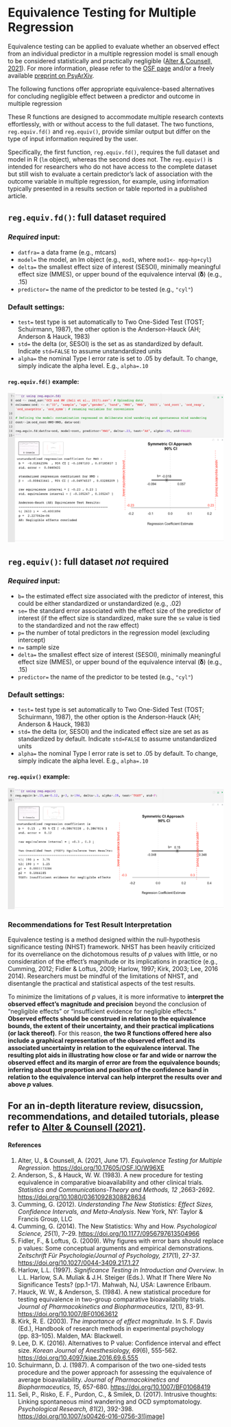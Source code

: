 # Equivalence Testing for Multiple Regression

Equivalence testing can be applied to evaluate whether an observed
effect from an individual predictor in a multiple regression model is
small enough to be considered statistically and practically negligible
([Alter & Counsell, 2021](https://psyarxiv.com/5bv2p/)). For more
information, please refer to the [OSF
page](https://osf.io/w96xe/ "Equivalence Testing for Multiple Regression OSF Page")
and/or a freely available [preprint on
PsyArXiv](https://psyarxiv.com/5bv2p/ "PsyArXiv preprint").

The following functions offer appropriate equivalence-based alternatives
for concluding negligible effect between a predictor and outcome in
multiple regression

These R functions are designed to accommodate multiple research contexts
effortlessly, with or without access to the full dataset. The two
functions, `reg.equiv.fd()` and `reg.equiv()`, provide similar output
but differ on the type of input information required by the user.

Specifically, the first function, `reg.equiv.fd()`, requires the full
dataset and model in R (`lm` object), whereas the second does not. The
`reg.equiv()` is intended for researchers who do not have access to the
complete dataset but still wish to evaluate a certain predictor’s lack
of association with the outcome variable in multiple regression, for
example, using information typically presented in a results section or
table reported in a published article.

## `reg.equiv.fd()`: full dataset required

### *Required* input:

-   `datfra=` a data frame (e.g., mtcars)
-   `model=` the model, an lm object (e.g., `mod1`, where
    `mod1<- mpg~hp+cyl`)
-   `delta=` the smallest effect size of interest (SESOI), minimally
    meaningful effect size (MMES), or upper bound of the equivalence
    interval (𝛅) (e.g., .15)
-   `predictor=` the name of the predictor to be tested (e.g., `"cyl"`)

### Default settings:

-   `test=` test type is set automatically to Two One-Sided Test (TOST;
    Schuirmann, 1987), the other option is the Anderson-Hauck (AH;
    Anderson & Hauck, 1983)
-   `std=` the delta (or, SESOI) is the set as as standardized by
    default. Indicate `std=FALSE` to assume unstandardized units
-   `alpha=` the nominal Type I error rate is set to .05 by default. To
    change, simply indicate the alpha level. E.g., `alpha=.10`

#### `reg.equiv.fd()` example: 
![alttext](https://github.com/udialter/equivalence-testing-multiple-regression/blob/master/Figure%204%20reg.equiv.fd%20.png)

## `reg.equiv()`: full dataset _not_ required

### *Required* input:

-   `b=` the estimated effect size associated with the predictor of
    interest, this could be either standardized or unstandardized (e.g.,
    .02)
-   `se=` the standard error associated with the effect size of the
    predictor of interest (if the effect size is standardized, make sure
    the `se` value is tied to the standardized and not the raw effect)
-   `p=` the number of total predictors in the regression model
    (excluding intercept)
-   `n=` sample size
-   `delta=` the smallest effect size of interest (SESOI), minimally
    meaningful effect size (MMES), or upper bound of the equivalence
    interval (𝛅) (e.g., .15)
-   `predictor=` the name of the predictor to be tested (e.g., `"cyl"`)

### Default settings:

-   `test=` test type is set automatically to Two One-Sided Test (TOST;
    Schuirmann, 1987), the other option is the Anderson-Hauck (AH;
    Anderson & Hauck, 1983)
-   `std=` the delta (or, SESOI) and the indicated effect size are set
    as as standardized by default. Indicate `std=FALSE` to assume
    unstandardized units
-   `alpha=` the nominal Type I error rate is set to .05 by default. To
    change, simply indicate the alpha level. E.g., `alpha=.10`

#### `reg.equiv()` example: 
![alttext](https://github.com/udialter/equivalence-testing-multiple-regression/blob/master/Figure%205%20reg.equiv.png)

### Recommendations for Test Result Interpretation

Equivalence testing is a method designed within the null-hypothesis
significance testing (NHST) framework. NHST has been heavily criticized
for its overreliance on the dichotomous results of *p* values with
little, or no consideration of the effect’s magnitude or its
implications in practice (e.g., Cumming, 2012; Fidler & Loftus, 2009;
Harlow, 1997; Kirk, 2003; Lee, 2016 2014). Researchers must be mindful
of the limitations of NHST, and disentangle the practical and
statistical aspects of the test results.

To minimize the limitations of *p* values, it is more informative to
**interpret the observed effect’s magnitude and precision** beyond the
conclusion of “negligible effects” or “insufficient evidence for
negligible effects.” **Observed effects should be construed in relation
to the equivalence bounds, the extent of their uncertainty, and their
practical implications (or lack thereof)**. For this reason, **the two R
functions offered here also include a graphical representation of the
observed effect and its associated uncertainty in relation to the
equivalence interval. The resulting plot aids in illustrating how close
or far and wide or narrow the observed effect and its margin of error
are from the equivalence bounds; inferring about the proportion and
position of the confidence band in relation to the equivalence interval
can help interpret the results over and above *p* values**.



## For an in-depth literature review, disucssion, recommendations, and detailed tutorials, please refer to [Alter & Counsell (2021)](https://psyarxiv.com/5bv2p/).




#### References

1.  Alter, U., & Counsell, A. (2021, June 17). _Equivalence Testing for
    Multiple Regression_. <https://doi.org/10.17605/OSF.IO/W96XE>
2.  Anderson, S., & Hauck, W. W. (1983). A new procedure for testing
    equivalence in comparative bioavailability and other clinical
    trials. _Statistics and Communications-Theory and Methods, 12_
    ,2663-2692. <https://doi.org/10.1080/03610928308828634>
3.  Cumming, G. (2012). _Understanding The New Statistics: Effect Sizes,
    Confidence Intervals, and Meta-Analysis_. New York, NY: Taylor &
    Francis Group, LLC
4.  Cumming, G. (2014). The New Statistics: Why and How. _Psychological
    Science, 25_(1), 7–29. <https://doi.org/10.1177/0956797613504966>
5.  Fidler, F., & Loftus, G. (2009). Why figures with error bars should
    replace p values: Some conceptual arguments and empirical
    demonstrations. _Zeitschrift Für Psychologie/Journal of Psychology,
    217_(1), 27-37. <https://doi.org/10.1027/0044-3409.217.1.27>
6.  Harlow, L.L. (1997). _Significance Testing in Introduction and
    Overview_. In L.L. Harlow, S.A. Muliak & J.H. Steiger (Eds.). What If
    There Were No Significance Tests? (pp.1-17). Mahwah, NJ, USA:
    Lawrence Erlbaum.
7.  Hauck, W. W., & Anderson, S. (1984). A new statistical procedure for
    testing equivalence in two-group comparative bioavailability trials.
    _Journal of Pharmacokinetics and Biopharmaceutics, 12_(1), 83-91.
    <https://doi.org/10.1007/BF01063612>
8.  Kirk, R. E. (2003). _The importance of effect magnitude_. In S. F.
    Davis (Ed.), Handbook of research methods in experimental psychology
    (pp. 83–105). Malden, MA: Blackwell.
9.  Lee, D. K. (2016). Alternatives to P value: Confidence interval and
    effect size. _Korean Journal of Anesthesiology, 69_(6), 555-562.
    <https://doi.org/10.4097/kjae.2016.69.6.555>
10. Schuirmann, D. J. (1987). A comparison of the two one-sided tests
    procedure and the power approach for assessing the equivalence of
    average bioavailability. _Journal of Pharmacokinetics and
    Biopharmaceutics, 15_, 657-680. <https://doi.org/10.1007/BF01068419>
11. Seli, P., Risko, E. F., Purdon, C., & Smilek, D. (2017). Intrusive thoughts: Linking spontaneous mind wandering and OCD symptomatology. _Psychological Research, 81_(2), 392-398. https://doi.org/10.1007/s00426-016-0756-3![image]
